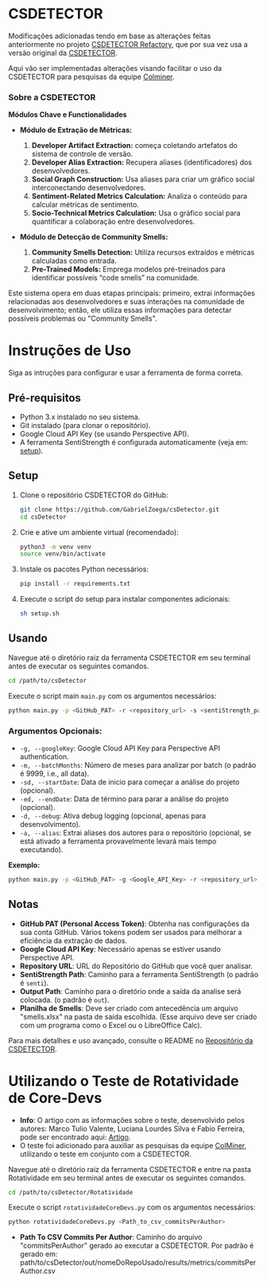 # CSDETECTOR

Modificações adicionadas tendo em base as alterações feitas anteriormente no projeto [CSDETECTOR Refactory](https://github.com/ViniciusTei/csDetector), que por sua vez usa a versão original da [CSDETECTOR](https://github.com/Nuri22/csDetector).

Aqui vão ser implementadas alterações visando facilitar o uso da CSDETECTOR para pesquisas da equipe [Colminer](http://nupessc.caf.ufv.br/#/home). 

### Sobre a CSDETECTOR

**Módulos Chave e Functionalidades**

- **Módulo de Extração de Métricas:**
  1. **Developer Artifact Extraction:** começa coletando artefatos do sistema de controle de versão.
  2. **Developer Alias Extraction:** Recupera aliases (identificadores) dos desenvolvedores.
  3. **Social Graph Construction:** Usa aliases para criar um gráfico social interconectando desenvolvedores.
  4. **Sentiment-Related Metrics Calculation:** Analiza o conteúdo para calcular métricas de sentimento.
  5. **Socio-Technical Metrics Calculation:** Usa o gráfico social para quantificar a colaboração entre desenvolvedores.

- **Módulo de Detecção de Community Smells:**
  1. **Community Smells Detection:** Utiliza recursos extraídos e métricas calculadas como entrada.
  2. **Pre-Trained Models:** Emprega modelos pré-treinados para identificar possíveis “code smells” na comunidade.
  
Este sistema opera em duas etapas principais: primeiro, extrai informações relacionadas aos desenvolvedores e suas interações na comunidade de desenvolvimento; então, ele utiliza essas informações para detectar possíveis problemas ou "Community Smells".

# Instruções de Uso

Siga as intruções para configurar e usar a ferramenta de forma correta.

## Pré-requisitos

- Python 3.x instalado no seu sistema.
- Git instalado (para clonar o repositório).
- Google Cloud API Key (se usando Perspective API).
- A ferramenta SentiStrength é configurada automaticamente (veja em: [setup](setup.sh)).

## Setup

1. Clone o repositório CSDETECTOR do GitHub:
   
   ```bash
   git clone https://github.com/GabrielZoega/csDetector.git
   cd csDetector
   ```

2. Crie e ative um ambiente virtual (recomendado):
   
   ```bash
   python3 -m venv venv
   source venv/bin/activate
   ```

3. Instale os pacotes Python necessários:
   
   ```bash
   pip install -r requirements.txt
   ```

4. Execute o script do setup para instalar componentes adicionais:
   
   ```bash
   sh setup.sh
   ```

## Usando

Navegue até o diretório raiz da ferramenta CSDETECTOR em seu terminal antes de executar os seguintes comandos.

```bash
cd /path/to/csDetector
```

Execute o script main `main.py` com os argumentos necessários:

```bash
python main.py -p <GitHub_PAT> -r <repository_url> -s <sentiStrength_path> -o <output_path>
```

### Argumentos Opcionais:

- `-g, --googleKey`: Google Cloud API Key para Perspective API authentication.
- `-m, --batchMonths`: Número de meses para analizar por batch (o padrão é 9999, i.e., all data).
- `-sd, --startDate`: Data de inicio para começar a análise do projeto (opcional).
- `-ed, --endDate`: Data de término para parar a análise do projeto (opcional).
- `-d, --debug`: Ativa debug logging (opcional, apenas para desenvolvimento).
- `-a, --alias`: Extrai aliases dos autores para o repositório (opcional, se está ativado a ferramenta provavelmente levará mais tempo executando).

**Exemplo:**

```bash
python main.py -p <GitHub_PAT> -g <Google_API_Key> -r <repository_url> -m 6 -s <sentiStrength_path> -o <output_path> -sd 2020-01-01 -d true -a true
```

## Notas

- **GitHub PAT (Personal Access Token)**: Obtenha nas configurações da sua conta GitHub. Vários tokens podem ser usados ​​para melhorar a eficiência da extração de dados.
- **Google Cloud API Key**: Necessário apenas se estiver usando Perspective API.
- **Repository URL**: URL do Repositório do GitHub que você quer analisar.
- **SentiStrength Path**: Caminho para a ferramenta SentiStrength (o padrão é `senti`).
- **Output Path**: Caminho para o diretório onde a saída da analise será colocada. (o padrão é `out`).
- **Planilha de Smells**: Deve ser criado com antecedência um arquivo "smells.xlsx" na pasta de saída escolhida. (Esse arquivo deve ser criado com um programa como o Excel ou o LibreOffice Calc).

Para mais detalhes e uso avançado, consulte o README no [Repositório da CSDETECTOR](https://github.com/Nuri22/csDetector).



# Utilizando o Teste de Rotatividade de Core-Devs

- **Info**: O artigo com as informações sobre o teste, desenvolvido pelos autores: Marco Tulio Valente, Luciana Lourdes Silva e Fabio Ferreira, pode ser encontrado aqui: [Artigo](https://www.researchgate.net/publication/344078871_Turnover_in_Open-Source_Projects_The_Case_of_Core_Developers).
- O teste foi adicionado para auxiliar as pesquisas da equipe [ColMiner](http://nupessc.caf.ufv.br/#/home), utilizando o teste em conjunto com a CSDETECTOR.

Navegue até o diretório raiz da ferramenta CSDETECTOR e entre na pasta Rotatividade em seu terminal antes de executar os seguintes comandos.

```bash
cd /path/to/csDetector/Rotatividade
```

Execute o script `rotatividadeCoreDevs.py` com os argumentos necessários:

```bash
python rotatividadeCoreDevs.py <Path_to_csv_commitsPerAuthor>
```

- **Path To CSV Commits Per Author**: Caminho do arquivo "commitsPerAuthor" gerado ao executar a CSDETECTOR. Por padrão é gerado em: path/to/csDetector/out/nomeDoRepoUsado/results/metrics/commitsPerAuthor.csv
